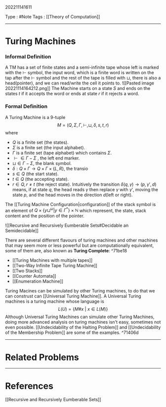 202211141611

Type : #Note
Tags : [[Theory of Computation]]

---
# Turing Machines
### Informal Definition
A TM has a set of finite states and a semi-infinite tape whose left is marked with the $\vdash$ symbol, the input word, which is a finite word is written on the tap after the $\vdash$ symbol and the rest of the tape is filled with $\sqcup$, there is also a head(pointer), and we can read/write the cell it points to.
![[Pasted image 20221114164212.png]]
The Machine starts on a state $S$ and ends on the states $t$ if it accepts the word or ends at state $r$ if it rejects a word.

### Formal Definition
A Turing Machine is a 9-tuple
$$
M = (Q, \Sigma, \Gamma, \vdash, \sqcup, \delta, s, t, r)
$$
where 
- $Q$ is a finite set (the states).
- $\Sigma$ is a finite set (the input alphabet).
- $\Gamma$ is a finite set (tape alphabet) which contains $\Sigma$.
- $\vdash\in \Gamma-\Sigma$ , the left end marker.
- $\sqcup \in \Gamma - \Sigma$, the blank symbol.
- $\delta: Q\times \Gamma \to Q\times\Gamma\times\{L,R\}$, the transio
- $s\in Q$ (the start state).
- $t\in Q$ (the accepting state).
- $r\in Q, r\ne t$ (the reject state).
Intuitively the transition $\delta(q, \gamma) \to (p, \gamma', d)$ means, if at state $q$, the head reads $\gamma$ then replace $\gamma$ with $\gamma'$, moving the state $p$, and the head moves in the direction $d$(left or right).


The [[Turing Machine Configuration|configuration]] of the stack symbol is an element of $Q\times\{y\sqcup^\omega|y\in\Gamma^*\}\times \mathbb N$ which represent, the state, stack content and the position of the pointer.

![[Recursive and Recursively Eumberable Sets#Decidable an Semidecidable]]

There are several different flavours of turing machines and other machines that may seem more or less powerful but are computationally equivalent, some of them are, also known as **Turing Complete**: ^71be18
- [[Turing Machines with multiple tapes]]
- [[Two-Way Infinite Tape Turing Machine]]
- [[Two Stacks]]
- [[Counter Automata]]
- [[Enumeration Machine]]

Turing Macines can be simulated by other Turing machines, to do that we can construst can [[Universal Turing Machine]]. A Universal Turing machines is a turing machine whose language is 
$$
L(U) = \{M\#x\ |\ x\in L(M)\}
$$
Although Universal Turing Machines can simulate other Turing Machines, doing more advanced analysis on turing machines isn't easy, sometimes not even possible. 
[[Undecidability of the Halting Problem]] and [[Undecidability of the Membership Problem]] are some of the examples. ^71406d



---
# Related Problems

---
# References
[[Recursive and Recursively Eumberable Sets]]
